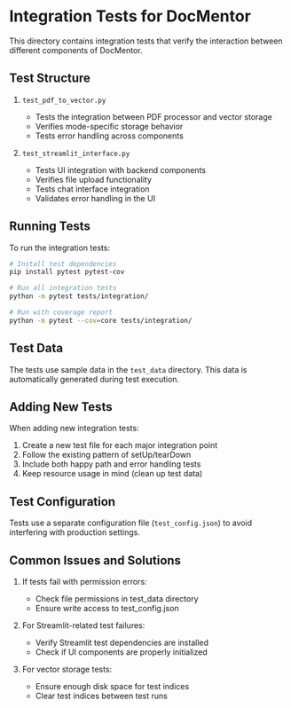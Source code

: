 # Integration Tests for DocMentor

This directory contains integration tests that verify the interaction between different components of DocMentor.

## Test Structure

1. `test_pdf_to_vector.py`
   - Tests the integration between PDF processor and vector storage
   - Verifies mode-specific storage behavior
   - Tests error handling across components

2. `test_streamlit_interface.py`
   - Tests UI integration with backend components
   - Verifies file upload functionality
   - Tests chat interface integration
   - Validates error handling in the UI

## Running Tests

To run the integration tests:

```bash
# Install test dependencies
pip install pytest pytest-cov

# Run all integration tests
python -m pytest tests/integration/

# Run with coverage report
python -m pytest --cov=core tests/integration/
```

## Test Data

The tests use sample data in the `test_data` directory. This data is automatically generated during test execution.

## Adding New Tests

When adding new integration tests:
1. Create a new test file for each major integration point
2. Follow the existing pattern of setUp/tearDown
3. Include both happy path and error handling tests
4. Keep resource usage in mind (clean up test data)

## Test Configuration

Tests use a separate configuration file (`test_config.json`) to avoid interfering with production settings.

## Common Issues and Solutions

1. If tests fail with permission errors:
   - Check file permissions in test_data directory
   - Ensure write access to test_config.json

2. For Streamlit-related test failures:
   - Verify Streamlit test dependencies are installed
   - Check if UI components are properly initialized

3. For vector storage tests:
   - Ensure enough disk space for test indices
   - Clear test indices between test runs